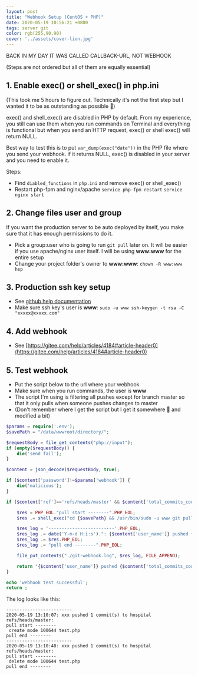 ```yaml
---
layout: post
title: "Webhook Setup (CentOS + PHP)"
date: 2020-05-19 10:56:21 +0800
tags: server git
color: rgb(255,90,90)
cover: '../assets/cover-lion.jpg'
---
```


BACK IN MY DAY IT WAS CALLED CALLBACK-URL, NOT WEBHOOK

(Steps are not ordered but all of them are equally essential)

## 1. Enable exec() or shell_exec() in php.ini


(This took me 5 hours to figure out. Technically it's not the first step but I wanted it to be as outstanding as possible 🙂)

exec() and shell_exec() are disabled in PHP by default. From my experience, you still can use them when you run commands on Terminal and everything is functional but when you send an HTTP request, exec() or shell exec() will return NULL.

Best way to test this is to put `var_dump(exec("date"))` in the PHP file where you send your webhook. if it returns NULL, exec() is disabled in your server and you need to enable it.

Steps:
* Find `diabled_functions` in `php.ini` and remove exec() or shell_exec()
* Restart php-fpm and nginx/apache
`service php-fpm restart`
`service nginx start`

## 2. Change files user and group
If you want the production server to be auto deployed by itself, you make sure that it has enough permissions to do it.
* Pick a group:user who is going to run `git pull` later on. It will be easier if you use apache/nginx user itself. I will be using **www:www** for the entire setup
* Change your project folder's owner to **www:www**: `chown -R www:www hsp`

## 3. Production ssh key setup
* See [github help documentation](https://help.github.com/en/enterprise/2.17/user/github/authenticating-to-github/connecting-to-github-with-ssh)
* Make sure ssh key's user is **www**: `sudo -u www ssh-keygen -t rsa -C "xxxxx@xxxxx.com"`

## 4. Add webhook
* See [https://gitee.com/help/articles/4184#article-header0](https://gitee.com/help/articles/4184#article-header0)

## 5. Test webhook
* Put the script below to the url where your webhook
* Make sure when you run commands, the user is **www**
* The script I'm using is filtering all pushes except for branch master so that it only pulls when someone pushes changes to master
* (Don't remember where I get the script but I get it somewhere 🤔 and modified a bit)

```php
$params = require('.env');
$savePath = "/data/wwwroot/directory/";

$requestBody = file_get_contents("php://input");
if (empty($requestBody)) {
    die('send fail');
}

$content = json_decode($requestBody, true);

if ($content['password']!=$params['webhook']) {
    die('malicious');
}

if ($content['ref']=='refs/heads/master' && $content['total_commits_count']>0) {

    $res = PHP_EOL."pull start --------".PHP_EOL;
    $res .= shell_exec("cd {$savePath} && /usr/bin/sudo -u www git pull origin master");

    $res_log = '-------------------------'.PHP_EOL;
    $res_log .= date('Y-m-d H:i:s').": {$content['user_name']} pushed {$content['total_commits_count']} commit(s) to {$content['repository']['name']} {$content['ref']}:";
    $res_log .= $res.PHP_EOL;
    $res_log .= "pull end --------".PHP_EOL;

    file_put_contents("./git-webhook.log", $res_log, FILE_APPEND);

    return "{$content['user_name']} pushed {$content['total_commits_count']} commit(s) to {$content['repository']['name']} {$content['ref']}";
}

echo 'webhook test successful';
return ;
```

The log looks like this:
```log
-------------------------
2020-05-19 13:10:07: xxx pushed 1 commit(s) to hospital refs/heads/master:
pull start --------
 create mode 100644 test.php
pull end --------
-------------------------
2020-05-19 13:10:48: xxx pushed 1 commit(s) to hospital refs/heads/master:
pull start --------
 delete mode 100644 test.php
pull end --------
```